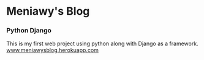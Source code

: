 # Meniawy's  Blog

### Python Django

This is my first web project using python along with Django as a framework.
www.meniawysblog.herokuapp.com
